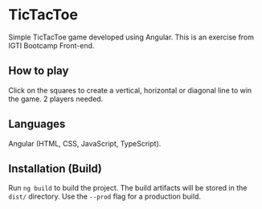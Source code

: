 # TicTacToe
Simple TicTacToe game developed using Angular. This is an exercise from IGTI Bootcamp Front-end. 

## How to play
Click on the squares to create a vertical, horizontal or diagonal line to win the game. 2 players needed. 

## Languages
Angular (HTML, CSS, JavaScript, TypeScript).

## Installation (Build)
Run `ng build` to build the project. The build artifacts will be stored in the `dist/` directory. Use the `--prod` flag for a production build.
